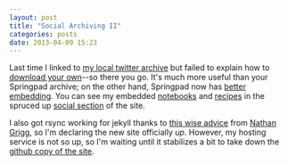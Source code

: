 ```yaml
---
layout: post
title: "Social Archiving II"
categories: posts
date: 2013-04-09 15:23
---
```

Last time I linked to [my local twitter archive](/social/tweets/) but failed to explain how to [download your own](http://blog.twitter.com/2012/12/your-twitter-archive.html)--so there you go.  It's much more useful than your Springpad archive; on the other hand, Springpad now has [better embedding](http://springpad.com/blog/2013/03/how-to-embed-your-springpad-notebooks-into-your-website-or-blog/).  You can see my embedded [notebooks](/social/springs/) and [recipes](/social/springs/recipes.html) in the spruced up [social section](/social/) of the site.

I also got rsync working for jekyll thanks to [this wise advice](http://nathangrigg.net/2012/04/rsyncing-jekyll/) from [Nathan Grigg](http://nathangrigg.net/), so I'm declaring the new site officially *up*.  However, my hosting service is not so up, so I'm waiting until it stabilizes a bit to take down the [github copy of the site](http://mcdemarco.github.com/).



